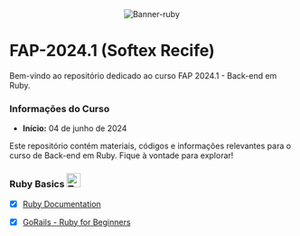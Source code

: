 
<div align="center">
  <img src="https://github.com/paularcsarruda/FAP-2024.1/assets/122739036/90513779-c914-4203-a8ef-7e8ed30a87ab" alt="Banner-ruby">
</div>

# FAP-2024.1 (Softex Recife)

Bem-vindo ao repositório dedicado ao curso FAP 2024.1 - Back-end em Ruby.

### Informações do Curso
- **Início:** 04 de junho de 2024

Este repositório contém materiais, códigos e informações relevantes para o curso de Back-end em Ruby. Fique à vontade para explorar!

### Ruby Basics <img src="https://raw.githubusercontent.com/Tarikul-Islam-Anik/Animated-Fluent-Emojis/master/Emojis/Symbols/Triangular%20Flag.png" alt="Triangular Flag" width="25" height="25" />

  - [x] [Ruby Documentation](https://www.ruby-lang.org/en/documentation/)
  - [x] [GoRails - Ruby for Beginners](https://gorails.com/series/ruby-for-beginners)

